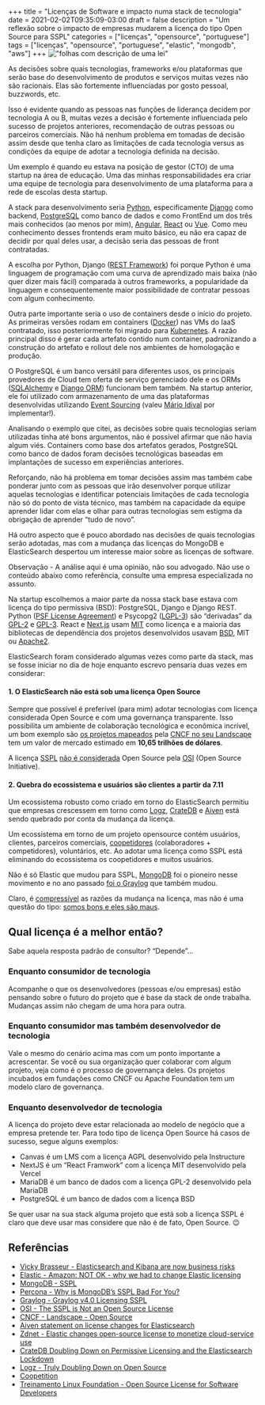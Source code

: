 +++
title = "Licenças de Software e impacto numa stack de tecnologia"
date = 2021-02-02T09:35:09-03:00
draft = false
description = "Um reflexão sobre o impacto de empresas mudarem a licença do tipo Open Source para SSPL"
categories = ["licenças", "opensource", "portuguese"]
tags = ["licenças", "opensource", "portuguese", "elastic", "mongodb", "aws"]
+++
!["folhas com descrição de uma lei"](/images/binding-contract-948442_640.jpg)

As decisões sobre quais tecnologias, frameworks e/ou plataformas que serão base do desenvolvimento de produtos e serviços muitas vezes não são racionais. Elas são fortemente influenciadas por gosto pessoal, buzzwords, etc.

Isso é evidente quando as pessoas nas funções de liderança decidem por tecnologia A ou B, muitas vezes a decisão é fortemente influenciada pelo sucesso de projetos anteriores, recomendação de outras pessoas ou parceiros comerciais. Não há nenhum problema em tomadas de decisão assim desde que tenha claro as limitações de cada tecnologia versus as condições da equipe de adotar a tecnologia definida na decisão.

Um exemplo é quando eu estava na posição de gestor (CTO) de uma startup na área de educação. Uma das minhas responsabilidades era criar uma equipe de tecnologia para desenvolvimento de uma plataforma para a rede de escolas desta startup.

A stack para desenvolvimento seria [Python](https://www.python.org/), especificamente [Django](https://www.djangoproject.com/) como backend, [PostgreSQL](https://www.postgresql.org/) como banco de dados e como FrontEnd um dos três mais  conhecidos (ao menos por mim), [Angular](https://angular.io/), [React](https://reactjs.org/) ou [Vue](https://vuejs.org/). Como meu conhecimento desses frontends eram muito básico, eu não era capaz de decidir por qual deles usar, a decisão seria das pessoas de front contratadas.

A escolha por Python, Django ([REST Framework](https://www.django-rest-framework.org/)) foi porque Python é uma linguagem de programação com uma curva de aprendizado mais baixa (não quer dizer mais fácil) comparada à outros frameworks, a popularidade da linguagem e consequentemente maior possibilidade de contratar pessoas com algum conhecimento.

Outra parte importante seria o uso de containers desde o início do projeto. As primeiras versões rodam em containers ([Docker](https://www.docker.com/)) nas VMs do IaaS contratado, isso posteriormente foi migrado para [Kubernetes](https://kubernetes.io/). A razão principal disso é gerar cada artefato contido num container, padronizando a construção do artefato e rollout dele nos ambientes de homologação e produção.

O PostgreSQL é um banco versátil para diferentes usos, os principais provedores de Cloud tem oferta de serviço gerenciado dele  e os ORMs ([SQLAlchemy](https://www.sqlalchemy.org/) e [Django ORM](https://docs.djangoproject.com/en/3.1/topics/db/queries/)) funcionam bem também. Na startup anterior, ele foi utilizado com armazenamento de uma das plataformas desenvolvidas utilizando [Event Sourcing](https://microservices.io/patterns/data/event-sourcing.html) (valeu [Mário Idival](https://twitter.com/marioidival) por implementar!).

Analisando o exemplo que citei, as decisões sobre quais tecnologias seriam utilizadas tinha até bons argumentos, não é possível afirmar que não havia algum viés. Containers como base dos artefatos gerados, PostgreSQL como banco de dados foram decisões tecnológicas baseadas em implantações de sucesso em experiências anteriores.

Reforçando, não há problema em tomar decisões assim mas também cabe ponderar junto com as pessoas que irão desenvolver porque utilizar aquelas tecnologias e identificar potenciais limitações de cada tecnologia não só do ponto de vista técnico, mas também na capacidade da equipe aprender lidar com elas e olhar para outras tecnologias sem estigma da obrigação de aprender “tudo de novo”.

Há outro aspecto que é pouco abordado nas decisões de quais tecnologias serão adotadas, mas com a mudança das licenças do MongoDB e ElasticSearch despertou um interesse maior sobre as licenças de software.

Observação - A análise aqui é uma opinião, não sou advogado. Não use o conteúdo abaixo como referência, consulte uma empresa especializada no assunto.

Na startup escolhemos a maior parte da nossa stack base estava com licença do tipo permissiva (BSD): PostgreSQL, Django e Django REST. Python ([PSF License Agreement](https://docs.python.org/3/license.htm)) e Psycopg2 ([LGPL-3](https://www.psycopg.org/license/)) são “derivadas” da [GPL-2](https://www.gnu.org/licenses/old-licenses/gpl-2.0.en.html) e [GPL-3](https://www.gnu.org/licenses/gpl-3.0.en.html). React e [Next.js](https://nextjs.org/) usam [MIT](https://github.com/vercel/next.js/blob/canary/license.md) como licença e a maioria das bibliotecas de dependência dos projetos desenvolvidos usavam [BSD](https://opensource.org/licenses/BSD-3-Clause), MIT ou [Apache2](https://opensource.org/licenses/Apache-2.0).

ElasticSearch foram considerado algumas vezes como parte da stack, mas se fosse iniciar no dia de hoje enquanto escrevo pensaria duas vezes em considerar:

#### 1. O ElasticSearch não está sob uma licença Open Source

Sempre que possível é preferível (para mim) adotar tecnologias com licença considerada Open Source e com uma governança transparente. Isso possibilita um ambiente de colaboração tecnológica e econômica incrível, um bom exemplo são [os projetos mapeados](https://landscape.cncf.io/?license=open-source) pela [CNCF no seu Landscape](https://landscape.cncf.io/) tem um valor de mercado estimado em **10,65 trilhões de dólares**.

A licença [SSPL](https://www.mongodb.com/licensing/server-side-public-license) [não é considerada](https://opensource.org/node/1099) Open Source pela  [OSI](https://opensource.org) (Open Source Initiative).

#### 2. Quebra do ecossistema e usuários são clientes a partir da 7.11

Um ecossistema robusto como criado em torno do ElasticSearch permitiu que empresas crescessem em torno como [Logz](https://logz.io/blog/open-source-elasticsearch-doubling-down/), [CrateDB](https://crate.io/a/cratedb-doubling-down-on-permissive-licensing-and-the-elasticsearch-lockdown/
) e [Aiven](https://aiven.io/press/aiven-statement-on-license-changes-for-elasticsearch) está sendo quebrado por conta da mudança da licença.

Um ecossistema em torno de um projeto opensource contém usuários, clientes, parceiros comerciais, [coopetidores](https://en.wikipedia.org/wiki/Coopetition
) (colaboradores + competidores), voluntários, etc. Ao adotar uma licença como SSPL está eliminando do ecossistema os coopetidores e muitos usuários.

Não é só Elastic que mudou para SSPL, [MongoDB](https://www.mongodb.com/licensing/server-side-public-license
) foi o pioneiro nesse movimento e no ano passado [foi o Graylog](https://www.graylog.org/post/graylog-v4-0-licensing-sspl) que também mudou.

Claro, é [compressível](https://www.elastic.co/blog/why-license-change-AWS) as razões da mudança na licença, mas não é uma questão do tipo: [somos bons e eles são maus](https://www.zdnet.com/article/elastic-changes-open-source-license-to-monetize-cloud-service-use/).

## Qual licença é a melhor então?

Sabe aquela resposta padrão de consultor? “Depende”...

### Enquanto consumidor de tecnologia

Acompanhe o que os desenvolvedores (pessoas e/ou empresas) estão pensando sobre o futuro do projeto que é base da stack de onde trabalha. Mudanças assim não chegam de uma hora para outra.

### Enquanto consumidor mas também desenvolvedor de tecnologia

Vale o mesmo do cenário acima mas com um ponto importante a acrescentar. Se você ou sua organização quer colaborar com algum projeto, veja como é o processo de governança deles. Os projetos incubados em fundações como CNCF ou Apache Foundation tem um modelo claro de governança.

### Enquanto desenvolvedor de tecnologia

A licença do projeto deve estar relacionada ao modelo de negócio que a empresa pretende ter. Para todo tipo de licença Open Source há casos de sucesso, segue alguns exemplos:

* Canvas é um LMS com a licença AGPL desenvolvido pela Instructure
* NextJS é um “React Framwork” com a licença MIT desenvolvido pela Vercel
* MariaDB é um banco de dados com a licença GPL-2  desenvolvido pela MariaDB
* PostgreSQL é um banco de dados com a licença BSD

Se quer usar na sua stack alguma projeto que está sob a licença SSPL é claro que deve usar mas considere que não é de fato, Open Source. 😉

## Referências

* [Vicky Brasseur - Elasticsearch and Kibana are now business risks](https://anonymoushash.vmbrasseur.com/2021/01/14/elasticsearch-and-kibana-are-now-business-risks)
* [Elastic - Amazon: NOT OK - why we had to change Elastic licensing](https://www.elastic.co/blog/why-license-change-AWS)
* [MongoDB - SSPL](https://www.mongodb.com/licensing/server-side-public-license)
* [Percona - Why is MongoDB’s SSPL Bad For You?](https://www.percona.com/blog/2020/06/16/why-is-mongodbs-sspl-bad-for-you/)
* [Graylog - Graylog v4.0 Licensing SSPL](https://www.graylog.org/post/graylog-v4-0-licensing-sspl)
* [OSI - The SSPL is Not an Open Source License](https://opensource.org/node/1099)
* [CNCF - Landscape - Open Source](https://landscape.cncf.io/?license=open-source)
* [Aiven statement on license changes for Elasticsearch](https://aiven.io/press/aiven-statement-on-license-changes-for-elasticsearch)
* [Zdnet - Elastic changes open-source license to monetize cloud-service use](https://www.zdnet.com/article/elastic-changes-open-source-license-to-monetize-cloud-service-use/)
* [CrateDB Doubling Down on Permissive Licensing and the Elasticsearch Lockdown](https://crate.io/a/cratedb-doubling-down-on-permissive-licensing-and-the-elasticsearch-lockdown/)
* [Logz - Truly Doubling Down on Open Source](https://logz.io/blog/open-source-elasticsearch-doubling-down/)
* [Coopetition](https://en.wikipedia.org/wiki/Coopetition)
* [Treinamento Linux Foundation - Open Source License for Software Developers](https://training.linuxfoundation.org/training/open-source-licensing-basics-for-software-developers/)
